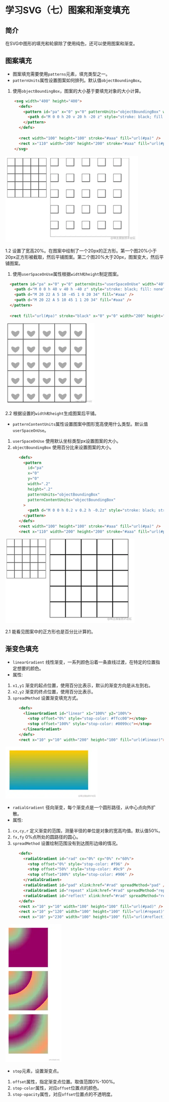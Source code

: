 # 学习SVG（七）图案和渐变填充

## 简介

在SVG中图形的填充和轮廓除了使用纯色，还可以使用图案和渐变。

## 图案填充

- 图案填充需要使用`patterns`元素，填充类型之一。
- `patternUnits`属性设置图案如何排列。默认值`objectBoundingBox`。

1. 使用`objectBoundingBox`，图案的大小基于要填充对象的大小计算。

```html
    <svg width="400" height="400">
      <defs>
        <pattern id="pa" x="0" y="0" patternUnits="objectBoundingBox" width="20%" height="20%">
          <path d="M 0 0 h 20 v 20 h -20 z" style="stroke: black; fill: none"></path>
        </pattern>
      </defs>

      <rect width="100" height="100" stroke="#aaa" fill="url(#pa)" />
      <rect x="110" width="200" height="200" stroke="#aaa" fill="url(#pa)" />
    </svg>
```

![image.png](./images/svg_7_1.jpg)

1.2 设置了宽高20%。在图案中绘制了一个20px的正方形。第一个图20%小于20px正方形被截取，然后平铺图案。第二个图20%大于20px，图案变大，然后平铺图案。

1. 使用`userSpaceOnUse`属性根据`width和height`制定图案。

```html
  <pattern id="pa" x="0" y="0" patternUnits="userSpaceOnUse" width="40" height="40">
    <path d="M 0 0 h 40 v 40 h -40 z" style="stroke: black; fill: none"></path>
    <path d="M 20 22 A 5 10 -45 1 0 20 34" fill="#aaa" />
    <path d="M 20 22 A 5 10 45 1 1 20 34" fill="#aaa" />
  </pattern>

  <rect fill="url(#pa)" stroke="black" x="0" y="0" width="200" height="200" />
```

![image.png](./images/svg_7_2.jpg)

2.2 根据设置的`width和height`生成图案后平铺。

- `patternContentUnits`属性设置图案中图形宽高使用什么类型。默认值`userSpaceOnUse`。

1. `userSpaceOnUse` 使用默认坐标类型px设置图案的大小。
2. `objectBoundingBox` 使用百分比来设置图案的大小。

```html
      <defs>
        <pattern
          id="pa"
          x="0"
          y="0"
          width=".2"
          height=".2"
          patternUnits="objectBoundingBox"
          patternContentUnits="objectBoundingBox"
        >
          <path d="M 0 0 h 0.2 v 0.2 h -0.2z" style="stroke: black; stroke-width: 0.01; fill: none"></path>
        </pattern>
      </defs>
      <rect width="100" height="100" stroke="#aaa" fill="url(#pa)" />
      <rect x="110" width="200" height="200" stroke="#aaa" fill="url(#pa)" />
```

![image.png](./images/svg_7_3.jpg)

2.1 能看见图案中的正方形也是百分比计算的。

## 渐变色填充

- `linearGradient` 线性渐变，一系列颜色沿着一条直线过渡，在特定的位置指定想要的颜色。
- 属性:

1. `x1,y1` 渐变的起点位置，使用百分比表示，默认的渐变方向是从左到右。
2. `x2,y2` 渐变的终点位置，使用百分比表示。
3. `spreadMethod` 设置渐变填充方式。

```html
      <defs>
        <linearGradient id="linear" x1="100%" y2="100%">
          <stop offset="0%" style="stop-color: #ffcc00"></stop>
          <stop offset="100%" style="stop-color: #0099cc"></stop>
        </linearGradient>
      </defs>
      <rect x="10" y="10" width="200" height="100" fill="url(#linear)"></rect>
```

![image.png](./images/svg_7_4.jpg)

- `radialGradient` 径向渐变，每个渐变点是一个圆形路径，从中心点向外扩散。
- 属性:

1. `cx,cy,r` 定义渐变的范围，测量半径的单位是对象的宽高均值。默认值50%。
2. `fx,fy` 0%点所处的圆路径的圆心。
3. `spreadMethod` 设置绘制范围没有到达图形边缘的情况。

```html
      <defs>
        <radialGradient id="rad" cx="0%" cy="0%" r="60%">
          <stop offset="0%" style="stop-color: #f96" />
          <stop offset="50%" style="stop-color: #9c9" />
          <stop offset="100%" style="stop-color: #906" />
        </radialGradient>
        <radialGradient id="pad" xlink:href="#rad" spreadMethod="pad" />
        <radialGradient id="repeat" xlink:href="#rad" spreadMethod="repeat" />
        <radialGradient id="reflect" xlink:href="#rad" spreadMethod="reflect" />
      </defs>
      <rect x="10" y="10" width="100" height="100" fill="url(#pad)" />
      <rect x="10" y="120" width="100" height="100" fill="url(#repeat)" />
      <rect x="10" y="230" width="100" height="100" fill="url(#reflect)" />
```

![image.png](./images/svg_7_5.jpg)

- `stop`元素，设置渐变点。

1. `offset`属性，指定渐变点位置。取值范围0%-100%。
2. `stop-color`属性，对应`offset`位置点的颜色。
3. `stop-opacity`属性，对应`offset`位置点的不透明度。